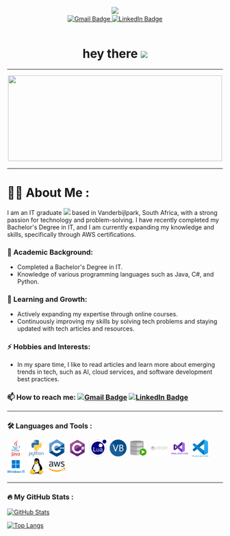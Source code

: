<div id="header" align="center">
  <img src="https://media.giphy.com/media/v1.Y2lkPTc5MGI3NjExbmVsNmV0bm4zajhld2lkMmMwb3J5N256eHUwd3gybTlxNG9kcjIwZCZlcD12MV9pbnRlcm5hbF9naWZfYnlfaWQmY3Q9Zw/gi84IkFRzwube/giphy.gif" width="100"/>
</div>

<div align="center">
  <a href="mailto:sibiyalethukuthula04@gmail.com">
    <img src="https://img.shields.io/badge/-sibiyalethukuthula04@gmail.com-white?style=flat&logo=Gmail&logoColor=red" alt="Gmail Badge"/>
  </a>
  <a href="https://www.linkedin.com/in/lethukuthula-sibiya">
    <img src="https://img.shields.io/badge/LinkedIn-blue?style=for-the-badge&logo=linkedin&logoColor=white" alt="LinkedIn Badge"/>
  </a>
</div>

<div align="center">
  <img src="https://komarev.com/ghpvc/?username=Smindlo04&style=flat-square&color=blue" alt=""/>
</div>

<h1 align="center">
  hey there
  <img src="https://media.giphy.com/media/hvRJCLFzcasrR4ia7z/giphy.gif" width="30px"/>
</h1>

---

<div align="center">
  <img src="https://media.giphy.com/media/dWesBcTLavkZuG35MI/giphy.gif" width="500" height="200"/>
</div>

---
# :man_technologist: About Me :
I am an IT graduate <img src="https://media.giphy.com/media/WUlplcMpOCEmTGBtBW/giphy.gif" width="30"> based in Vanderbijlpark, South Africa, with a strong passion for technology and problem-solving. I have recently completed my Bachelor's Degree in IT, and I am currently expanding my knowledge and skills, specifically through AWS certifications.

### :telescope: Academic Background:
   - Completed a Bachelor's Degree in IT.
   - Knowledge of various programming languages such as Java, C#, and Python.
  
### :seedling: Learning and Growth:
   - Actively expanding my expertise through online courses.
   - Continuously improving my skills by solving tech problems and staying updated with tech articles and resources.
     
###  :zap: Hobbies and Interests:
   - In my spare time, I like to read articles and learn more about emerging trends in tech, such as AI, cloud services, and software development best practices.
    
### :mailbox: How to reach me:  [![Gmail Badge](https://img.shields.io/badge/-sibiyalethukuthula04@gmail.com-white?style=flat&logo=Gmail&logoColor=red)](mailto:sibiyalethukuthula04@gmail.com)  [![LinkedIn Badge](https://img.shields.io/badge/-LinkedIn-blue?style=flat&logo=Linkedin&logoColor=white)](https://www.linkedin.com/in/lethukuthula-sibiya)

---

### :hammer_and_wrench: Languages and Tools :
<div>
  <img src="https://github.com/devicons/devicon/blob/master/icons/java/java-original-wordmark.svg" title="Java" alt="Java" width="40" height="40"/>&nbsp;
  <img src="https://github.com/devicons/devicon/blob/master/icons/python/python-original-wordmark.svg" title="Python" alt="Python" width="40" height="40"/>&nbsp;
  <img src="https://github.com/devicons/devicon/blob/master/icons/cplusplus/cplusplus-original.svg" title="C++" alt="C++" width="40" height="40"/>&nbsp;
  <img src="https://github.com/devicons/devicon/blob/master/icons/csharp/csharp-original.svg" title="C#" alt="C#" width="40" height="40"/>&nbsp;
  <img src="https://github.com/devicons/devicon/blob/master/icons/lua/lua-original.svg" title="LUA" alt="LUA" width="40" height="40"/>&nbsp;
  <img src="https://github.com/devicons/devicon/blob/master/icons/visualbasic/visualbasic-original.svg" title="Visual Basic" alt="Visual Basic" width="40" height="40"/>&nbsp;
  <img src="https://github.com/devicons/devicon/blob/master/icons/sqldeveloper/sqldeveloper-original.svg" title="SQLDeveloper" alt="SQLDeveloper" width="40" height="40"/>&nbsp;
  <img src="https://github.com/devicons/devicon/blob/master/icons/atom/atom-original-wordmark.svg" title="Atom" alt="Atom" width="40" height="40"/>&nbsp;
  <img src="https://github.com/devicons/devicon/blob/master/icons/visualstudio/visualstudio-original-wordmark.svg" title="Visual Studio" alt="Visual Studio" width="40" height="40"/>&nbsp;
  <img src="https://github.com/devicons/devicon/blob/master/icons/vscode/vscode-original-wordmark.svg" title="Visual Studio Code" alt="Visual Studio Code" width="40" height="40"/>&nbsp;
  <img src="https://github.com/devicons/devicon/blob/master/icons/windows11/windows11-original-wordmark.svg" title="Windows" alt="Windows" width="40" height="40"/>&nbsp;
  <img src="https://github.com/devicons/devicon/blob/master/icons/linux/linux-original.svg" title="Linux" alt="Linux" width="40" height="40"/>&nbsp;
  <img src="https://github.com/devicons/devicon/blob/master/icons/amazonwebservices/amazonwebservices-original-wordmark.svg" title="AWS Cloud" alt="AWS Cloud" width="40" height="40"/>&nbsp;
</div>

---

### :fire: My GitHub Stats :
<a href="https://github.com/Smindlo04">
  <img src="https://github-readme-stats.vercel.app/api?username=Smindlo04&show_icons=true&theme=dark" alt="GitHub Stats" />
</a>

[![Top Langs](https://github-readme-stats.vercel.app/api/top-langs/?username=Smindlo04&layout=compact&theme=vision-friendly-dark)](https://github.com/anuraghazra/github-readme-stats)






